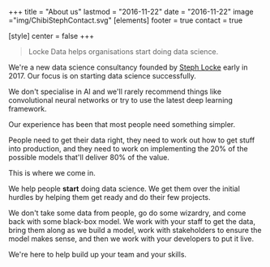 +++
title = "About us"
lastmod = "2016-11-22"
date = "2016-11-22"
image ="img/ChibiStephContact.svg"
[elements]
  footer = true
  contact = true



[style]
  center = false
+++

> Locke Data helps organisations start doing data science.

We're a new data science consultancy founded by [Steph Locke](#) early in 2017. Our focus is on starting data science successfully. 

We don't specialise in AI and we'll rarely recommend things like convolutional neural networks or try to use the latest deep learning framework.

Our experience has been that most people need something simpler.

People need to get their data right, they need to work out how to get stuff into production, and they need to work on implementing the 20% of the possible models that'll deliver 80% of the value.

This is where we come in.

We help people **start** doing data science. We get them over the initial hurdles by helping them get ready and do their few projects.

We don't take some data from people, go do some wizardry, and come back with some black-box model. We work with your staff to get the data, bring them along as we build a model, work with stakeholders to ensure the model makes sense, and then we work with your developers to put it live.

We're here to help build up your team and your skills.